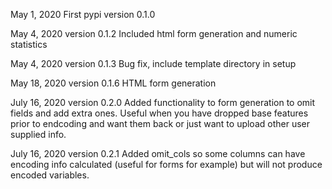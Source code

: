 May 1, 2020
First pypi version 0.1.0

May 4, 2020
version 0.1.2
Included html form generation and numeric statistics


May 4, 2020
version 0.1.3
Bug fix, include template directory in setup

May 18, 2020
version 0.1.6
HTML form generation

July 16, 2020
version 0.2.0
Added functionality to form generation to omit fields and add extra ones. 
Useful when you have dropped base features prior to endcoding and want them back
or just want to upload other user supplied info.

July 16, 2020
version 0.2.1
Added omit_cols so some columns can have encoding info calculated 
(useful for forms for example) but will not produce encoded variables.
